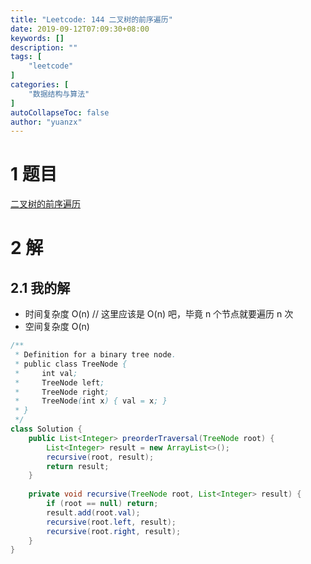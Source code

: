 ```yaml
---
title: "Leetcode: 144 二叉树的前序遍历"
date: 2019-09-12T07:09:30+08:00
keywords: []
description: ""
tags: [
    "leetcode"
]
categories: [
    "数据结构与算法"
]
autoCollapseToc: false
author: "yuanzx"
---
```


# 1 题目

[二叉树的前序遍历](https://leetcode-cn.com/problems/binary-tree-preorder-traversal/)

# 2 解

## 2.1 我的解

- 时间复杂度 O(n) // 这里应该是 O(n) 吧，毕竟 n 个节点就要遍历 n 次
- 空间复杂度 O(n)

```java
/**
 * Definition for a binary tree node.
 * public class TreeNode {
 *     int val;
 *     TreeNode left;
 *     TreeNode right;
 *     TreeNode(int x) { val = x; }
 * }
 */
class Solution {
    public List<Integer> preorderTraversal(TreeNode root) {
        List<Integer> result = new ArrayList<>();
        recursive(root, result);
        return result;
    }
    
    private void recursive(TreeNode root, List<Integer> result) {
        if (root == null) return;
        result.add(root.val);
        recursive(root.left, result);
        recursive(root.right, result);
    }
}
```